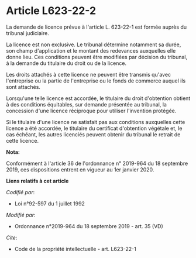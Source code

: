 # Article L623-22-2

La demande de licence prévue à l'article L. 623-22-1 est formée auprès du   tribunal judiciaire. 

La licence est non exclusive. Le tribunal détermine notamment sa durée, son champ d'application et le montant des redevances
auxquelles elle donne lieu. Ces conditions peuvent être modifiées par décision du tribunal, à la demande du titulaire du
droit ou de la licence. 

Les droits attachés à cette licence ne peuvent être transmis qu'avec l'entreprise ou la partie de l'entreprise ou le fonds de
commerce auquel ils sont attachés. 

Lorsqu'une telle licence est accordée, le titulaire du droit d'obtention obtient à des conditions équitables, sur demande
présentée au tribunal, la concession d'une licence réciproque pour utiliser l'invention protégée. 

Si le titulaire d'une licence ne satisfait pas aux conditions auxquelles cette licence a été accordée, le titulaire du
certificat d'obtention végétale et, le cas échéant, les autres licenciés peuvent obtenir du tribunal le retrait de cette
licence.

**Nota:**

Conformément à l'article 36 de l'ordonnance n° 2019-964 du 18 septembre 2019, ces dispositions entrent en vigueur au 1er
janvier 2020.

**Liens relatifs à cet article**

_Codifié par_:

  - Loi n°92-597 du 1 juillet 1992

_Modifié par_:

  - Ordonnance n°2019-964 du 18 septembre 2019 - art. 35 (VD)

_Cite_:

  - Code de la propriété intellectuelle - art. L623-22-1
